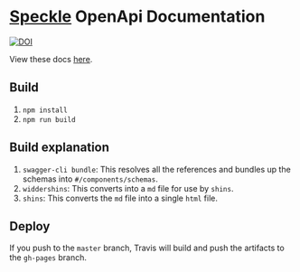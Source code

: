 # [Speckle](https://speckle.works) OpenApi Documentation

[![DOI](https://zenodo.org/badge/DOI/10.5281/zenodo.1319026.svg)](https://doi.org/10.5281/zenodo.1319026)

View these docs [here](https://speckleworks.github.io/SpeckleSpecs/).

## Build

1. `npm install`
2. `npm run build`

## Build explanation

1. `swagger-cli bundle`: This resolves all the references and bundles up the schemas into `#/components/schemas`.
2. `widdershins`: This converts into a `md` file for use by `shins`.
3. `shins`: This converts the `md` file into a single `html` file.

## Deploy

If you push to the `master` branch, Travis will build and push the artifacts to the `gh-pages` branch.
